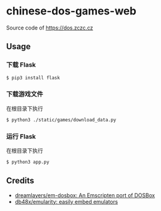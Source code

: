 # chinese-dos-games-web
Source code of https://dos.zczc.cz

## Usage

### 下载 Flask

``` sh
$ pip3 install flask
```

### 下载游戏文件

在根目录下执行
``` sh
$ python3 ./static/games/download_data.py
```

### 运行 Flask

在根目录下执行

``` sh
$ python3 app.py
```

## Credits

* [dreamlayers/em-dosbox: An Emscripten port of DOSBox](https://github.com/dreamlayers/em-dosbox)
* [db48x/emularity: easily embed emulators](https://github.com/db48x/emularity)
